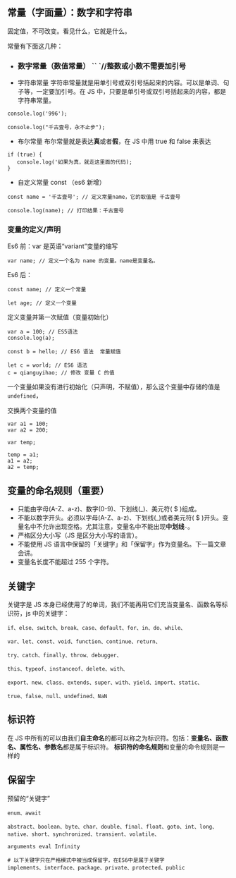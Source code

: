 ## 常量（字面量）：数字和字符串
固定值，不可改变。看见什么，它就是什么。

常量有下面这几种：

- ###  数字常量（数值常量）   `` `//整数或小数不需要加引号

-  字符串常量
 字符串常量就是用单引号或双引号括起来的内容。可以是单词、句子等，一定要加引号。在 JS 中，只要是单引号或双引号括起来的内容，都是字符串常量。
 ```
console.log('996');

console.log("千古壹号，永不止步");
```

-   布尔常量
 布尔常量就是表达**真**或者**假**，在 JS 中用 true 和 false 来表达
 ```
if (true) {
	console.log('如果为真，就走这里面的代码);
}
```
-   自定义常量 const  （es6 新增）
 
```
const name = '千古壹号'; // 定义常量name，它的取值是 千古壹号

console.log(name); // 打印结果：千古壹号
```

### 变量的定义/声明
Es6 前：var 是英语“variant”变量的缩写
```
var name; // 定义一个名为 name 的变量。name是变量名。
```
Es6 后：
```
const name; // 定义一个常量

let age; // 定义一个变量
```

定义变量并第一次赋值（变量初始化）
```
var a = 100; // ES5语法
console.log(a);

const b = hello; // ES6 语法  常量赋值

let c = world; // ES6 语法
c = qianguyihao; // 修改 变量 C 的值
```
一个变量如果没有进行初始化（只声明，不赋值），那么这个变量中存储的值是 `undefined`，

交换两个变量的值
```
var a1 = 100;
var a2 = 200;

var temp;

temp = a1;
a1 = a2;
a2 = temp;
```

##  变量的命名规则（重要）
-   只能由字母(A-Z、a-z)、数字(0-9)、下划线(_)、美元符( $ )组成。
-   不能以数字开头。必须以字母(A-Z、a-z)、下划线(_)或者美元符( $ )开头。变量名中不允许出现空格。尤其注意，变量名中不能出现**中划线**`-`。
-   严格区分大小写（JS 是区分大小写的语言）。
-   不能使用 JS 语言中保留的「关键字」和「保留字」作为变量名。下一篇文章会讲。
-   变量名长度不能超过 255 个字符。

## 关键字
关键字是 JS 本身已经使用了的单词，我们不能再用它们充当变量名、函数名等标识符，js 中的关键字：
```
if、else、switch、break、case、default、for、in、do、while、

var、let、const、void、function、continue、return、

try、catch、finally、throw、debugger、

this、typeof、instanceof、delete、with、

export、new、class、extends、super、with、yield、import、static、

true、false、null、undefined、NaN
```
## 标识符
在 JS 中所有的可以由我们**自主命名**的都可以称之为标识符。包括：**变量名、函数名、属性名、参数名**都是属于标识符。
**标识符的命名规则**和变量的命令规则是一样的

## 保留字
预留的“关键字”
```
enum、await

abstract、boolean、byte、char、double、final、float、goto、int、long、native、short、synchronized、transient、volatile、

arguments eval Infinity

# 以下关键字只在严格模式中被当成保留字，在ES6中是属于关键字
implements、interface、package、private、protected、public
```